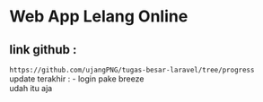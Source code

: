 # **Web App Lelang Online**
## **link github** :
```https://github.com/ujangPNG/tugas-besar-laravel/tree/progress```  
update terakhir : - login pake breeze  
udah itu aja